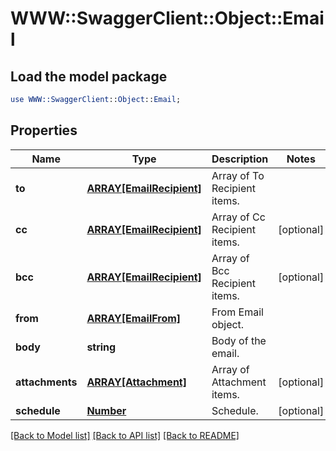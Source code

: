 # WWW::SwaggerClient::Object::Email

## Load the model package
```perl
use WWW::SwaggerClient::Object::Email;
```

## Properties
Name | Type | Description | Notes
------------ | ------------- | ------------- | -------------
**to** | [**ARRAY[EmailRecipient]**](EmailRecipient.md) | Array of To Recipient items. | 
**cc** | [**ARRAY[EmailRecipient]**](EmailRecipient.md) | Array of Cc Recipient items. | [optional] 
**bcc** | [**ARRAY[EmailRecipient]**](EmailRecipient.md) | Array of Bcc Recipient items. | [optional] 
**from** | [**ARRAY[EmailFrom]**](EmailFrom.md) | From Email object. | 
**body** | **string** | Body of the email. | 
**attachments** | [**ARRAY[Attachment]**](Attachment.md) | Array of Attachment items. | [optional] 
**schedule** | [**Number**](Number.md) | Schedule. | [optional] 

[[Back to Model list]](../README.md#documentation-for-models) [[Back to API list]](../README.md#documentation-for-api-endpoints) [[Back to README]](../README.md)


